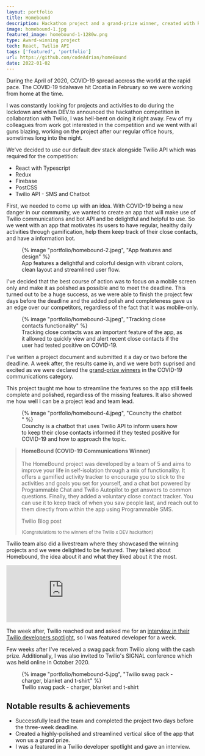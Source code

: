 ```yaml
---
layout: portfolio
title: Homebound
description: Hackathon project and a grand-prize winner, created with React, Firebase and Twilio API in three weeks by a team of five. This project was challenging for me not because of the three-week deadline and the tech required to create it, it was challenging because I was both a team lead and a lead developer on this project.
image: homebound-1.jpg
featured_image: homebound-1-1280w.png
type: Award-winning project
tech: React, Twilio API
tags: ['featured', 'portfolio']
url: https://github.com/codeAdrian/homeBound
date: 2022-01-02
---
```


During the April of 2020, COVID-19 spread accross the world at the rapid pace. The COVID-19 tidalwave hit Croatia in February so we were working from home at the time.

I was constantly looking for projects and activities to do during the lockdown and when DEV.to announced the hackathon competition in collaboration with Twilio, I was hell-bent on doing it right away. Few of my colleagues from work got interested in the competition and we went with all guns blazing, working on the project after our regular office hours, sometimes long into the night.

We've decided to use our default dev stack alongside Twilio API which was required for the competition:

* React with Typescript
* Redux
* Firebase
* PostCSS
* Twilio API - SMS and Chatbot

First, we needed to come up with an idea. With COVID-19 being a new danger in our community, we wanted to create an app that will make use of Twilio communications and bot API and be delightful and helpful to use. So we went with an app that motivates its users to have regular, healthy daily activities through gamification, help them keep track of their close contacts, and have a information bot.

<figure>
{% image "portfolio/homebound-2.jpeg", "App features and design" %}
<figcaption>
App features a delightful and colorful design with vibrant colors, clean layout and streamlined user flow.
</figcaption>
</figure>

I've decided that the best course of action was to focus on a mobile screen only and make it as polished as possible and to meet the deadline. This turned out to be a huge success, as we were able to finish the project few days before the deadline and the added polish and completeness gave us an edge over our competitors, regardless of the fact that it was mobile-only.

<figure>
{% image "portfolio/homebound-3.jpeg", "Tracking close contacts functionality" %}
<figcaption>
Tracking close contacts was an important feature of the app, as it allowed to quickly view and alert recent close contacts if the user had tested positive on COVID-19.
</figcaption>
</figure>

I've written a project document and submitted it a day or two before the deadline. A week after, the results came in, and we were both suprised and excited as we were declared the <a href="https://www.twilio.com/blog/announcing-dev-hack-winners-april#:~:text=homebound" target="_blank" rel="noopener noreferrer">grand-prize winners</a> in the COVID-19 communications category.

This project taught me how to streamline the features so the app still feels complete and polished, regardless of the missing features. It also showed me how well I can be a project lead and team lead.

<figure>
{% image "portfolio/homebound-4.jpeg", "Counchy the chatbot " %}
<figcaption>
Counchy is a chatbot that uses Twilio API to inform users how to keep their close contacts informed if they tested positive for COVID-19 and how to approach the topic.
</figcaption>
</figure>

<blockquote>
<strong>HomeBound (COVID-19 Communications Winner)</strong><br /><br /> The HomeBound project was developed by a team of 5 and aims to improve your life in self-isolation through a mix of functionality. It offers a gamified activity tracker to encourage you to stick to the activities and goals you set for yourself, and a chat bot powered by Programmable Chat and Twilio Autopilot to get answers to common questions. Finally, they added a voluntary close contact tracker. You can use it to keep track of when you saw people last, and reach out to them directly from within the app using Programmable SMS.
<div>
<p>Twilio Blog post</p>
<small>(Congratulations to the winners of the Twilio x DEV hackathon)</small>
</div>
</blockquote>

Twilio team also did a livestream where they showcased the winning projects and we were delighted to be featured. They talked about Homebound, the idea about it and what they liked about it the most.

<div class="video-wrapper">
<iframe loading="lazy" src="https://www.youtube-nocookie.com/embed/AAZdOylfqHs" frameborder="0" allow="accelerometer; autoplay; encrypted-media; gyroscope; picture-in-picture" allowfullscreen=""></iframe>
</div>

The week after, Twilio reached out and asked me for an <a href="https://www.twilio.com/blog/developers-build-new-normal-adrian-bece" target="_blank" rel="noopener noreferrer"> interview in their Twilio developers spotlight</a>, so I was featured developer for a week.

Few weeks after I've received a swag pack from Twilio along with the cash prize. Additionally, I was also invited to Twilio's SIGNAL conference which was held online in October 2020.

<figure>
{% image "portfolio/homebound-5.jpg", "Twilio swag pack - charger, blanket and t-shirt" %}
<figcaption>
Twilio swag pack - charger, blanket and t-shirt
</figcaption>
</figure>

<aside>
<h2>Notable results &amp; achievements</h2>
<ul>
<li>Successfully lead the team and completed the project two days before the three-week deadline.</li>
<li>Created a highly-polished and streamlined vertical slice of the app that won us a grand prize.</li>
<li>I was a featured in a Twilio developer spotlight and gave an interview.</li>
</ul>
</aside>

